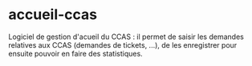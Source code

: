 # accueil-ccas

Logiciel de gestion d'acueil du CCAS : il permet de saisir les demandes relatives aux CCAS (demandes de tickets, ...), de les enregistrer pour ensuite pouvoir en faire des statistiques.
